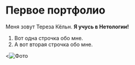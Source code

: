 # Первое портфолио

Меня зовут Тереза Кёльн. **Я учусь в Нетологии!**

1. Вот одна строчка обо мне.
2. А вот вторая строчка обо мне.

<![Фото](https://ru.pinterest.com/pin/54043264272116696/)